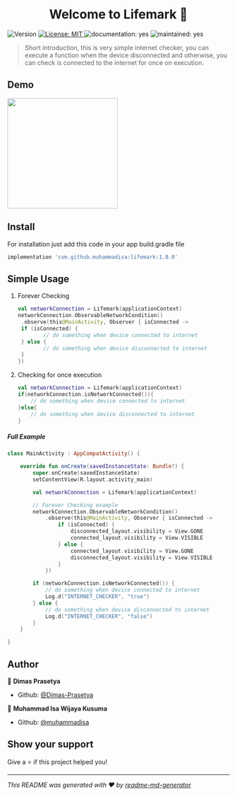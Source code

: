 

<h1 align="center">Welcome to Lifemark 👋</h1>
<p>
  <img alt="Version" src="https://img.shields.io/badge/version-1.0.0-blue.svg?cacheSeconds=2592000" />
  <a href="#" target="_blank">
    <img alt="License: MIT" src="https://img.shields.io/badge/License-MIT-yellow.svg" />
  </a>
  <img alt="documentation: yes" src="https://img.shields.io/badge/Documentation-Yes-green.svg" />
  <img alt="maintained: yes" src="https://img.shields.io/badge/Maintained-Yes-green.svg" />
</p>


> Short introduction, this is very simple internet checker, you can execute a function when the device disconnected and otherwise, you can check is connected to the internet for once on execution.

## Demo

<img src="lifemark-demo.gif" width="250">

## Install

For installation just add this code in your app build.gradle file

```groovy
implementation 'com.github.muhammadisa:lifemark:1.0.0'
```

## Simple Usage

1. Forever Checking

   ```kotlin
   val networkConnection = Lifemark(applicationContext)
   networkConnection.ObservableNetworkCondition()
   	.observe(this@MainActivity, Observer { isConnected ->
   	if (isConnected) {
           // do something when device connected to internet
   	} else {
           // do something when device disconnected to internet
   	}
   })
   ```

2. Checking for once execution

   ```kotlin
   val networkConnection = Lifemark(applicationContext)
   if(networkConnection.isNetworkConnected()){
       // do something when device connected to internet
   }else{
       // do something when device disconnected to internet
   }
   ```

##### Full Example

```kotlin
class MainActivity : AppCompatActivity() {

    override fun onCreate(savedInstanceState: Bundle?) {
        super.onCreate(savedInstanceState)
        setContentView(R.layout.activity_main)

        val networkConnection = Lifemark(applicationContext)

        // Forever Checking example
        networkConnection.ObservableNetworkCondition()
            .observe(this@MainActivity, Observer { isConnected ->
                if (isConnected) {
                    disconnected_layout.visibility = View.GONE
                    connected_layout.visibility = View.VISIBLE
                } else {
                    connected_layout.visibility = View.GONE
                    disconnected_layout.visibility = View.VISIBLE
                }
            })

        if (networkConnection.isNetworkConnected()) {
            // do something when device connected to internet
            Log.d("INTERNET_CHECKER", "true")
        } else {
            // do something when device disconnected to internet
            Log.d("INTERNET_CHECKER", "false")
        }
    }

}
```

## Author

👤 **Dimas Prasetya**

* Github: [@Dimas-Prasetya](https://github.com/Dimas-Prasetya)

👤 **Muhammad Isa Wijaya Kusuma**

* Github: [@muhammadisa](https://github.com/muhammadisa)

## Show your support

Give a ⭐️ if this project helped you!

***
_This README was generated with ❤️ by [readme-md-generator](https://github.com/kefranabg/readme-md-generator)_


